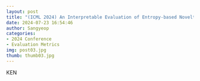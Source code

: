 ```yaml
---
layout: post
title: "(ICML 2024) An Interpretable Evaluation of Entropy-based Novelty of Generative Models"
date: 2024-07-23 16:54:46
author: Sangyeop
categories:
- 2024 Conference
- Evaluation Metrics
img: post03.jpg
thumb: thumb03.jpg
---
```


KEN